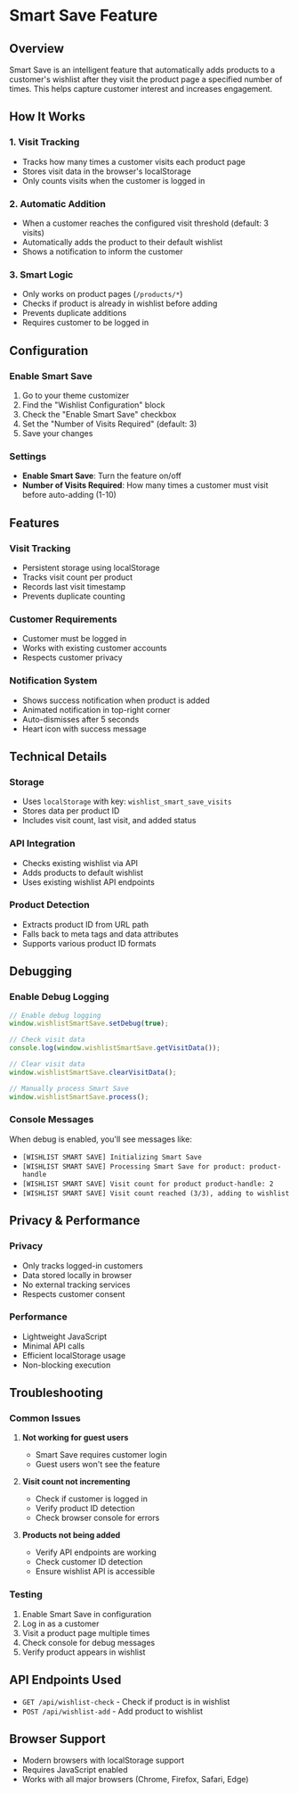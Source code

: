 # Smart Save Feature

## Overview

Smart Save is an intelligent feature that automatically adds products to a customer's wishlist after they visit the product page a specified number of times. This helps capture customer interest and increases engagement.

## How It Works

### 1. Visit Tracking
- Tracks how many times a customer visits each product page
- Stores visit data in the browser's localStorage
- Only counts visits when the customer is logged in

### 2. Automatic Addition
- When a customer reaches the configured visit threshold (default: 3 visits)
- Automatically adds the product to their default wishlist
- Shows a notification to inform the customer

### 3. Smart Logic
- Only works on product pages (`/products/*`)
- Checks if product is already in wishlist before adding
- Prevents duplicate additions
- Requires customer to be logged in

## Configuration

### Enable Smart Save
1. Go to your theme customizer
2. Find the "Wishlist Configuration" block
3. Check the "Enable Smart Save" checkbox
4. Set the "Number of Visits Required" (default: 3)
5. Save your changes

### Settings
- **Enable Smart Save**: Turn the feature on/off
- **Number of Visits Required**: How many times a customer must visit before auto-adding (1-10)

## Features

### Visit Tracking
- Persistent storage using localStorage
- Tracks visit count per product
- Records last visit timestamp
- Prevents duplicate counting

### Customer Requirements
- Customer must be logged in
- Works with existing customer accounts
- Respects customer privacy

### Notification System
- Shows success notification when product is added
- Animated notification in top-right corner
- Auto-dismisses after 5 seconds
- Heart icon with success message

## Technical Details

### Storage
- Uses `localStorage` with key: `wishlist_smart_save_visits`
- Stores data per product ID
- Includes visit count, last visit, and added status

### API Integration
- Checks existing wishlist via API
- Adds products to default wishlist
- Uses existing wishlist API endpoints

### Product Detection
- Extracts product ID from URL path
- Falls back to meta tags and data attributes
- Supports various product ID formats

## Debugging

### Enable Debug Logging
```javascript
// Enable debug logging
window.wishlistSmartSave.setDebug(true);

// Check visit data
console.log(window.wishlistSmartSave.getVisitData());

// Clear visit data
window.wishlistSmartSave.clearVisitData();

// Manually process Smart Save
window.wishlistSmartSave.process();
```

### Console Messages
When debug is enabled, you'll see messages like:
- `[WISHLIST SMART SAVE] Initializing Smart Save`
- `[WISHLIST SMART SAVE] Processing Smart Save for product: product-handle`
- `[WISHLIST SMART SAVE] Visit count for product product-handle: 2`
- `[WISHLIST SMART SAVE] Visit count reached (3/3), adding to wishlist`

## Privacy & Performance

### Privacy
- Only tracks logged-in customers
- Data stored locally in browser
- No external tracking services
- Respects customer consent

### Performance
- Lightweight JavaScript
- Minimal API calls
- Efficient localStorage usage
- Non-blocking execution

## Troubleshooting

### Common Issues

1. **Not working for guest users**
   - Smart Save requires customer login
   - Guest users won't see the feature

2. **Visit count not incrementing**
   - Check if customer is logged in
   - Verify product ID detection
   - Check browser console for errors

3. **Products not being added**
   - Verify API endpoints are working
   - Check customer ID detection
   - Ensure wishlist API is accessible

### Testing
1. Enable Smart Save in configuration
2. Log in as a customer
3. Visit a product page multiple times
4. Check console for debug messages
5. Verify product appears in wishlist

## API Endpoints Used

- `GET /api/wishlist-check` - Check if product is in wishlist
- `POST /api/wishlist-add` - Add product to wishlist

## Browser Support

- Modern browsers with localStorage support
- Requires JavaScript enabled
- Works with all major browsers (Chrome, Firefox, Safari, Edge)
